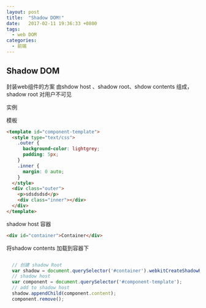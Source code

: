 ```yaml
---
layout: post
title:  "Shadow DOM!"
date:   2017-02-11 19:36:33 +0800
tags:
  - web DOM 
categories: 
  - 前端
---
```


## Shadow DOM

封装web组件的方案
由shdow host 、shadow root、shdow contents 组成，shadow root 对用户不可见

实例

模板
``` html
<template id="component-template">
  <style type="text/css">
    .outer {
      background-color: lightgrey;
      padding: 5px;
    }
    .inner {
      margin: 0 auto;
    }
  </style>
  <div class="outer">
    <p>sdsdsdsd</p>
    <div class="inner"></div>
  </div>
</template>

```

shadow host 容器

```html
<div id="container">Container</div>
```

将shadow contents 加载到容器下

```js

  // 创建 shadow Root
  var shadow = document.querySelector('#container').webkitCreateShadowRoot();
  // shadow host
  var component = document.querySelector('#component-template');
  // add to shadow host
  shadow.appendChild(component.content);
  component.remove();

```